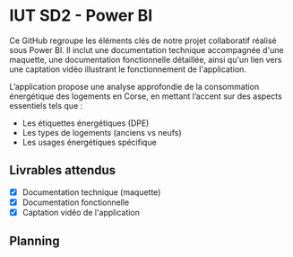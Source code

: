 # IUT SD2 - Power BI

Ce GitHub regroupe les éléments clés de notre projet collaboratif réalisé sous Power BI. Il inclut une documentation technique accompagnée d'une maquette, une documentation fonctionnelle détaillée, ainsi qu'un lien vers une captation vidéo illustrant le fonctionnement de l'application.  

L’application propose une analyse approfondie de la consommation énergétique des logements en Corse, en mettant l’accent sur des aspects essentiels tels que :  
- Les étiquettes énergétiques (DPE)
- Les types de logements (anciens vs neufs)
- Les usages énergétiques spécifique


## Livrables attendus 

- [x] Documentation technique (maquette)
- [x] Documentation fonctionnelle
- [x] Captation vidéo de l'application

## Planning

 
